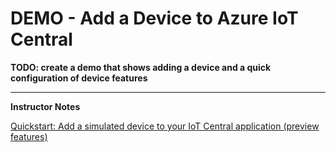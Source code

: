 # DEMO - Add a Device to Azure IoT Central


**TODO: create a demo that shows adding a device and a quick configuration of device features**


---

**Instructor Notes**

[Quickstart: Add a simulated device to your IoT Central application (preview features)](https://docs.microsoft.com/en-us/azure/iot-central/preview/quick-create-pnp-device)
